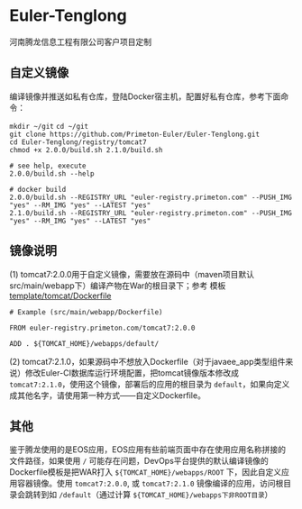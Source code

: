 # Euler-Tenglong  
  
  
河南腾龙信息工程有限公司客户项目定制
  
  
## 自定义镜像  
  
编译镜像并推送如私有仓库，登陆Docker宿主机，配置好私有仓库，参考下面命令：  
  
`mkdir ~/git`
`cd ~/git`  
`git clone https://github.com/Primeton-Euler/Euler-Tenglong.git`  
`cd Euler-Tenglong/registry/tomcat7`  
`chmod +x 2.0.0/build.sh 2.1.0/build.sh`  
` `  
`# see help, execute `  
`2.0.0/build.sh --help`      
` `  
`# docker build`  
`2.0.0/build.sh --REGISTRY_URL "euler-registry.primeton.com" --PUSH_IMG "yes" --RM_IMG "yes" --LATEST "yes"`  
`2.1.0/build.sh --REGISTRY_URL "euler-registry.primeton.com" --PUSH_IMG "yes" --RM_IMG "yes" --LATEST "yes"`  
  
  
## 镜像说明  
  
(1) tomcat7:2.0.0用于自定义镜像，需要放在源码中（maven项目默认src/main/webapp下）编译产物在War的根目录下；参考 模板[template/tomcat/Dockerfile](https://github.com/Primeton-Euler/Euler-Tenglong/blob/master/template/tomcat/Dockerfile)  
  
	# Example (src/main/webapp/Dockerfile)
	
	FROM euler-registry.primeton.com/tomcat7:2.0.0
	
	ADD . ${TOMCAT_HOME}/webapps/default/
  
(2) tomcat7:2.1.0，如果源码中不想放入Dockerfile（对于javaee_app类型组件来说）修改Euler-CI数据库运行环境配置，把tomcat镜像版本修改成 `tomcat7:2.1.0`，使用这个镜像，部署后的应用的根目录为 `default`，如果向定义成其他名字，请使用第一种方式——自定义Dockerfile。  
  
  
## 其他  
  
鉴于腾龙使用的是EOS应用，EOS应用有些前端页面中存在使用应用名称拼接的文件路径，如果使用 `/` 可能存在问题，DevOps平台提供的默认编译镜像的Dockerfile模板是把WAR打入 `${TOMCAT_HOME}/webapps/ROOT` 下，因此自定义应用容器镜像。使用 `tomcat7:2.0.0`, 或 `tomcat7:2.1.0` 镜像编译的应用，访问根目录会跳转到如 `/default`（通过计算 `${TOMCAT_HOME}/webapps下非ROOT目录`）  